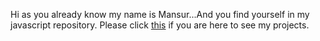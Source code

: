 Hi as you already know my name is Mansur...And you find yourself in my javascript repository.
Please click [this](https://scenoxmans.github.io/javascript/.) if you are here to see my projects.
